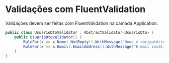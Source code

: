 # Validações com FluentValidation

Validações devem ser feitas com FluentValidation na camada Application.

```csharp
public class UsuarioDtoValidator : AbstractValidator<UsuarioDto> {
    public UsuarioDtoValidator() {
        RuleFor(x => x.Nome).NotEmpty().WithMessage("Nome é obrigatório");
        RuleFor(x => x.Email).EmailAddress().WithMessage("E-mail inválido");
    }
}
